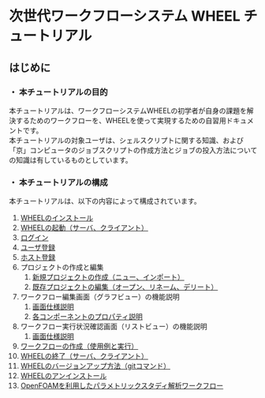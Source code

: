 # 次世代ワークフローシステム WHEEL チュートリアル

## はじめに
### ・ 本チュートリアルの目的  
本チュートリアルは、ワークフローシステムWHEELの初学者が自身の課題を解決するためのワークフローを、WHEELを使って実現するための自習用ドキュメントです。  
本チュートリアルの対象ユーザは、シェルスクリプトに関する知識、および「京」コンピュータのジョブスクリプトの作成方法とジョブの投入方法についての知識は有しているものとしています。  
### ・ 本チュートリアルの構成  
本チュートリアルは、以下の内容によって構成されています。  
1. [WHEELのインストール](1_install/install.md)
1. [WHEELの起動（サーバ、クライアント）](2_start/start.md)
1. [ログイン](3_login/login.md)
1. [ユーザ登録](4_useraccount/useraccount.md)
1. [ホスト登録](5_remotehost/remotehost.md)
1. プロジェクトの作成と編集
    1. [新規プロジェクトの作成（ニュー、インポート）](6_home/create_project.md)
    1. [既存プロジェクトの編集（オープン、リネーム、デリート）](6_home/edit_project.md)
1. ワークフロー編集画面（グラフビュー）の機能説明
    1. [画面仕様説明](7_workflow_graphview/workflow_graphview.md)
    1. [各コンポーネントのプロパティ説明](7_workflow_graphview/workflow_component.md)
1. ワークフロー実行状況確認画面（リストビュー）の機能説明
    1. [画面仕様説明](8_workflow_listview/workflow_listview.md)
1. [ワークフローの作成（使用例と実行）](9_create_workflow/create_workflow.md)
1. [WHEELの終了（サーバ、クライアント）](10_finish/finish.md)
1. [WHEELのバージョンアップ方法（gitコマンド）](11_update/update.md)
1. [WHEELのアンインストール](12_uninstall/uninstall.md)
1. [OpenFOAMを利用したパラメトリックスタディ解析ワークフロー](13_OpenFOAM_PS_sample/OpenFOAM_PS_sample.md)  
